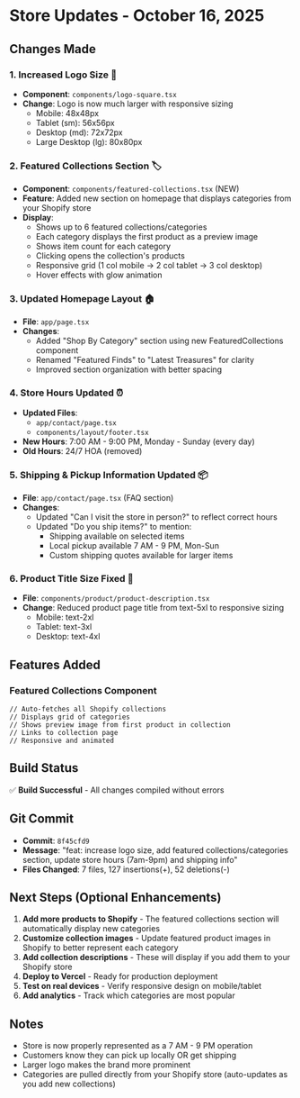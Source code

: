 # Store Updates - October 16, 2025

## Changes Made

### 1. **Increased Logo Size** 📐
- **Component**: `components/logo-square.tsx`
- **Change**: Logo is now much larger with responsive sizing
  - Mobile: 48x48px
  - Tablet (sm): 56x56px
  - Desktop (md): 72x72px
  - Large Desktop (lg): 80x80px

### 2. **Featured Collections Section** 🏷️
- **Component**: `components/featured-collections.tsx` (NEW)
- **Feature**: Added new section on homepage that displays categories from your Shopify store
- **Display**:
  - Shows up to 6 featured collections/categories
  - Each category displays the first product as a preview image
  - Shows item count for each category
  - Clicking opens the collection's products
  - Responsive grid (1 col mobile → 2 col tablet → 3 col desktop)
  - Hover effects with glow animation

### 3. **Updated Homepage Layout** 🏠
- **File**: `app/page.tsx`
- **Changes**:
  - Added "Shop By Category" section using new FeaturedCollections component
  - Renamed "Featured Finds" to "Latest Treasures" for clarity
  - Improved section organization with better spacing

### 4. **Store Hours Updated** ⏰
- **Updated Files**:
  - `app/contact/page.tsx`
  - `components/layout/footer.tsx`
- **New Hours**: 7:00 AM - 9:00 PM, Monday - Sunday (every day)
- **Old Hours**: 24/7 HOA (removed)

### 5. **Shipping & Pickup Information Updated** 📦
- **File**: `app/contact/page.tsx` (FAQ section)
- **Changes**:
  - Updated "Can I visit the store in person?" to reflect correct hours
  - Updated "Do you ship items?" to mention:
    - Shipping available on selected items
    - Local pickup available 7 AM - 9 PM, Mon-Sun
    - Custom shipping quotes available for larger items

### 6. **Product Title Size Fixed** 📝
- **File**: `components/product/product-description.tsx`
- **Change**: Reduced product page title from text-5xl to responsive sizing
  - Mobile: text-2xl
  - Tablet: text-3xl
  - Desktop: text-4xl

## Features Added

### Featured Collections Component
```tsx
// Auto-fetches all Shopify collections
// Displays grid of categories
// Shows preview image from first product in collection
// Links to collection page
// Responsive and animated
```

## Build Status
✅ **Build Successful** - All changes compiled without errors

## Git Commit
- **Commit**: `8f45cfd9`
- **Message**: "feat: increase logo size, add featured collections/categories section, update store hours (7am-9pm) and shipping info"
- **Files Changed**: 7 files, 127 insertions(+), 52 deletions(-)

## Next Steps (Optional Enhancements)

1. **Add more products to Shopify** - The featured collections section will automatically display new categories
2. **Customize collection images** - Update featured product images in Shopify to better represent each category
3. **Add collection descriptions** - These will display if you add them to your Shopify store
4. **Deploy to Vercel** - Ready for production deployment
5. **Test on real devices** - Verify responsive design on mobile/tablet
6. **Add analytics** - Track which categories are most popular

## Notes
- Store is now properly represented as a 7 AM - 9 PM operation
- Customers know they can pick up locally OR get shipping
- Larger logo makes the brand more prominent
- Categories are pulled directly from your Shopify store (auto-updates as you add new collections)
